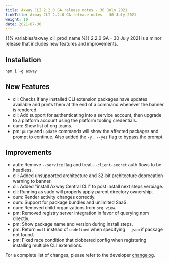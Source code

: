 ```yaml
---
title: Axway CLI 2.2.0 GA release notes - 30 July 2021
linkTitle: Axway CLI 2.2.0 GA release notes - 30 July 2021
weight: 10
date: 2021-07-30
---
```


{{% variables/axway_cli_prod_name %}} 2.2.0 GA - 30 July 2021 is a minor release that includes new features and improvements.

## Installation

```
npm i -g axway
```

## New Features

* cli: Checks if any installed CLI extension packages have updates available and prints them at the end of a command whenever the banner is rendered.
* cli: Add support for authenticating into a service account, then upgrade to a platform account using the platform tooling credentials.
* oum: Show list of org teams.
* pm: `purge` and `update` commands will show the affected packages and prompt to continue. Also added the `-y, --yes` flag to bypass the prompt.

## Improvements

* auth: Remove `--service` flag and treat `--client-secret` auth flows to be headless.
* cli: Added unsupported architecture and 32-bit architecture deprecation warning to banner.
* cli: Added "install Axway Central CLI" to post install next steps verbiage.
* cli: Running as sudo will properly apply parent directory ownership.
* oum: Render activity changes correctly.
* oum: Support for package bundles and unlimited SaaS.
* oum: Removed child organizations from `org view`.
* pm: Removed registry server integration in favor of querying npm directly.
* pm: Show package name and version during install steps.
* pm: Return `null` instead of `undefined` when specifying `--json` if package not found.
* pm: Fixed race condition that clobbered config when registering installing multiple CLI extensions.

For a complete list of changes, please refer to the developer [changelog](https://github.com/appcelerator/amplify-tooling/blob/master/docs/Release%20Notes/Axway%20CLI%202.2.0.md).
